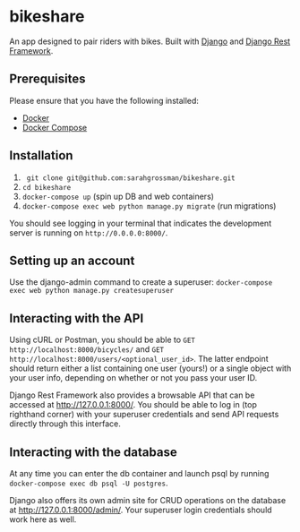 # bikeshare

An app designed to pair riders with bikes. Built with [Django](https://www.djangoproject.com/) and [Django Rest Framework](https://www.django-rest-framework.org/).

## Prerequisites

Please ensure that you have the following installed:

- [Docker](https://docs.docker.com/install/)
- [Docker Compose](https://docs.docker.com/compose/install/)

## Installation

1. ` git clone git@github.com:sarahgrossman/bikeshare.git`
1. `cd bikeshare`
1. `docker-compose up` (spin up DB and web containers)
1. `docker-compose exec web python manage.py migrate` (run migrations)

You should see logging in your terminal that indicates the development server is running on `http://0.0.0.0:8000/`.

## Setting up an account

Use the django-admin command to create a superuser: `docker-compose exec web python manage.py createsuperuser`

## Interacting with the API

Using cURL or Postman, you should be able to `GET http://localhost:8000/bicycles/` and `GET http://localhost:8000/users/<optional_user_id>`. The latter endpoint should return either a list containing one user (yours!) or a single object with your user info, depending on whether or not you pass your user ID.

Django Rest Framework also provides a browsable API that can be accessed at http://127.0.0.1:8000/. You should be able to log in (top righthand corner) with your superuser credentials and send API requests directly through this interface.

## Interacting with the database

At any time you can enter the db container and launch psql by running `docker-compose exec db psql -U postgres`.

Django also offers its own admin site for CRUD operations on the database at http://127.0.0.1:8000/admin/. Your superuser login credentials should work here as well.
